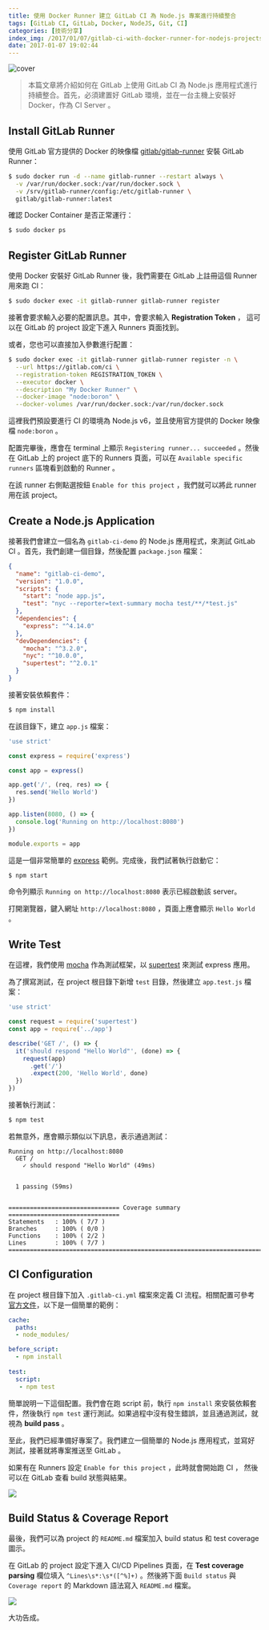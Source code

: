 ```yaml
---
title: 使用 Docker Runner 建立 GitLab CI 為 Node.js 專案進行持續整合
tags: [GitLab CI, GitLab, Docker, NodeJS, Git, CI]
categories: [技術分享]
index_img: /2017/01/07/gitlab-ci-with-docker-runner-for-nodejs-projects/cover.jpg
date: 2017-01-07 19:02:44
---
```


![cover](/2017/01/07/gitlab-ci-with-docker-runner-for-nodejs-projects/cover.jpg)

> 本篇文章將介紹如何在 GitLab 上使用 GitLab CI 為 Node.js 應用程式進行持續整合。首先，必須建置好 GitLab 環境，並在一台主機上安裝好 Docker，作為 CI Server 。

<!-- more -->

## Install GitLab Runner

使用 GitLab 官方提供的 Docker 的映像檔 [gitlab/gitlab-runner](https://hub.docker.com/r/gitlab/gitlab-runner/) 安裝 GitLab Runner：

```bash
$ sudo docker run -d --name gitlab-runner --restart always \
  -v /var/run/docker.sock:/var/run/docker.sock \
  -v /srv/gitlab-runner/config:/etc/gitlab-runner \
  gitlab/gitlab-runner:latest
```

確認 Docker Container 是否正常運行：

```bash
$ sudo docker ps
```

## Register GitLab Runner

使用 Docker 安裝好 GitLab Runner 後，我們需要在 GitLab 上註冊這個 Runner 用來跑 CI：

```bash
$ sudo docker exec -it gitlab-runner gitlab-runner register
```

接著會要求輸入必要的配置訊息。其中，會要求輸入 **Registration Token** ， 這可以在 GitLab 的 project 設定下進入 Runners 頁面找到。 

或者，您也可以直接加入參數進行配置：

```bash
$ sudo docker exec -it gitlab-runner gitlab-runner register -n \
  --url https://gitlab.com/ci \
  --registration-token REGISTRATION_TOKEN \
  --executor docker \
  --description "My Docker Runner" \
  --docker-image "node:boron" \
  --docker-volumes /var/run/docker.sock:/var/run/docker.sock
```

這裡我們預設要進行 CI 的環境為 Node.js v6，並且使用官方提供的 Docker 映像檔 `node:boron` 。

配置完畢後，應會在 terminal 上顯示 `Registering runner... succeeded` 。然後在 GitLab 上的 project 底下的 Runners 頁面，可以在 `Available specific runners` 區塊看到啟動的 Runner 。

在該 runner 右側點選按鈕 `Enable for this project` ，我們就可以將此 runner 用在該 project。

## Create a Node.js Application

接著我們會建立一個名為 `gitlab-ci-demo` 的 Node.js 應用程式，來測試 GitLab CI 。首先，我們創建一個目錄，然後配置 `package.json` 檔案：

```json
{
  "name": "gitlab-ci-demo",
  "version": "1.0.0",
  "scripts": {
    "start": "node app.js",
    "test": "nyc --reporter=text-summary mocha test/**/*test.js"
  },
  "dependencies": {
    "express": "^4.14.0"
  },
  "devDependencies": {
    "mocha": "^3.2.0",
    "nyc": "^10.0.0",
    "supertest": "^2.0.1"
  }
}
```

接著安裝依賴套件：

```bash
$ npm install
```

在該目錄下，建立 `app.js` 檔案：

```js
'use strict'

const express = require('express')

const app = express()

app.get('/', (req, res) => {
  res.send('Hello World')
})

app.listen(8080, () => {
  console.log('Running on http://localhost:8080')  
})

module.exports = app
```

這是一個非常簡單的 [express](https://expressjs.com) 範例。完成後，我們試著執行啟動它：

```bash
$ npm start
```

命令列顯示 `Running on http://localhost:8080` 表示已經啟動該 server。

打開瀏覽器，鍵入網址 `http://localhost:8080` ，頁面上應會顯示 `Hello World` 。

## Write Test

在這裡，我們使用 [mocha](https://mochajs.org/) 作為測試框架，以 [supertest](https://github.com/visionmedia/supertest) 來測試 express 應用。

為了撰寫測試，在 project 根目錄下新增 `test` 目錄，然後建立 `app.test.js` 檔案：

```js
'use strict'

const request = require('supertest')
const app = require('../app')

describe('GET /', () => {
  it('should respond "Hello World"', (done) => {
    request(app)
      .get('/')
      .expect(200, 'Hello World', done)
  })
})

```

接著執行測試：

```bash
$ npm test
```

若無意外，應會顯示類似以下訊息，表示通過測試：

```
Running on http://localhost:8080
  GET /
    ✓ should respond "Hello World" (49ms)


  1 passing (59ms)


=============================== Coverage summary ===============================
Statements   : 100% ( 7/7 )
Branches     : 100% ( 0/0 )
Functions    : 100% ( 2/2 )
Lines        : 100% ( 7/7 )
================================================================================
```

## CI Configuration

在 project 根目錄下加入 `.gitlab-ci.yml` 檔案來定義 CI 流程。相關配置可參考[官方文件](https://docs.gitlab.com/ce/ci/yaml/README.html)，以下是一個簡單的範例：

```yml
cache:
  paths:
  - node_modules/

before_script:
  - npm install
  
test:
  script:
   - npm test
```

簡單說明一下這個配置。我們會在跑 script 前，執行 `npm install` 來安裝依賴套件，然後執行 `npm test` 運行測試。如果過程中沒有發生錯誤，並且通過測試，就視為 **build pass** 。

至此，我們已經準備好專案了。我們建立一個簡單的 Node.js 應用程式，並寫好測試，接著就將專案推送至 GitLab 。

如果有在 Runners 設定 `Enable for this project` ，此時就會開始跑 CI ， 然後可以在 GitLab 查看 build 狀態與結果。

![](/2017/01/07/gitlab-ci-with-docker-runner-for-nodejs-projects/build.png)

## Build Status & Coverage Report

最後，我們可以為 project 的 `README.md` 檔案加入 build status 和 test coverage 圖示。

在 GitLab 的 project 設定下進入 CI/CD Pipelines 頁面，在 **Test coverage parsing** 欄位填入 `^Lines\s*:\s*([^%]+)` 。然後將下面 `Build status` 與 `Coverage report` 的 Markdown 語法寫入 `README.md` 檔案。

![](/2017/01/07/gitlab-ci-with-docker-runner-for-nodejs-projects/readme.png)

大功告成。
